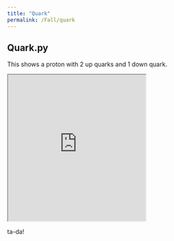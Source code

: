 ```yaml
---
title: "Quark"
permalink: /Fall/quark
---
```


## Quark.py
This shows a proton with 2 up quarks and 1 down quark.

<iframe src="https://veprice.github.io/contemp_physics/quark" width="320" height="340"></iframe>

ta-da!
